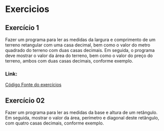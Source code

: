 <h1>Exercicios</h1>

<h2>Exercício 1</h2>
<p>Fazer um programa para ler as medidas da largura e comprimento de um
terreno retangular com uma casa decimal, bem como o valor do metro
quadrado do terreno com duas casas decimais. Em seguida, o programa
deve mostrar o valor da área do terreno, bem como o valor do preço do
terreno, ambos com duas casas decimais, conforme exemplo.</p>
<h3>Link: </h3><a href="https://github.com/annekarolinefc/nivelamento-programa-jovens-tegranos/tree/master/exercicio01">Código Fonte do exercícios</a>

<h2>Exercício 02</h2>
<p>Fazer um programa para ler as medidas da base e altura de um retângulo.
Em seguida, mostrar o valor da área, perímetro e diagonal deste retângulo,
com quatro casas decimais, conforme exemplo.</p>
<h3><a href=""></a>
